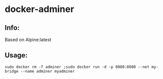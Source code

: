 # docker-adminer

## Info:
Based on Alpine:latest

## Usage:
`sudo docker rm -f adminer ;sudo docker run -d -p 8080:8080 --net my-bridge --name adminer myadminer`

